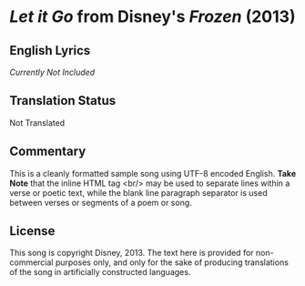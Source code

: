 # _Let it Go_ from Disney's _Frozen_ (2013)


## English Lyrics

_Currently Not Included_

## Translation Status

Not Translated

## Commentary

This is a cleanly formatted sample song using UTF-8 encoded English. **Take Note** that the inline HTML tag \<br/\> may be used to separate lines within a verse or poetic text, while the blank line paragraph separator is used between verses or segments of a poem or song.

## License

This song is copyright Disney, 2013. The text here is provided for non-commercial purposes only, and only for the sake of producing translations of the song in artificially constructed languages.
